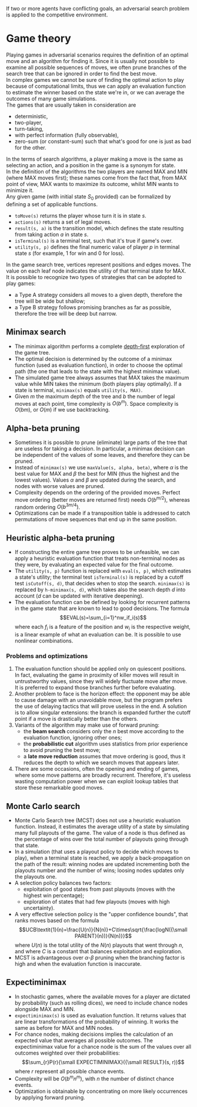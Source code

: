 If two or more agents have conflicting goals, an adversarial search problem is applied to the competitive environment.
# Game theory
Playing games in adversarial scenarios requires the definition of an optimal move and an algorithm for finding it. Since it is usually not possible to examine all possible sequences of moves, we often prune branches of the search tree that can be ignored in order to find the best move.<br>
In complex games we cannot be sure of finding the optimal action to play because of computational limits, thus we can apply an evaluation function to estimate the winner based on the state we're in, or we can average the outcomes of many game simulations.<br>
The games that are usually taken in consideration are
- deterministic,
- two-player,
- turn-taking,
- with perfect information (fully observable),
- zero-sum (or constant-sum) such that what's good for one is just as bad for the other.

In the terms of search algorithms, a player making a move is the same as selecting an action, and a position in the game is a synonym for state.<br>
In the definition of the algorithms the two players are named MAX and MIN (where MAX moves first); these names come from the fact that, from MAX point of view, MAX wants to maximize its outcome, whilst MIN wants to minimize it.<br>
Any given game (with initial state $S_0$ provided) can be formalized by defining a set of applicable functions.
- `toMove(s)` returns the player whose turn it is in state *s*.
- `actions(s)` returns a set of legal moves.
- `result(s, a)` is the transition model, which defines the state resulting from taking action *a* in state *s*.
- `isTerminal(s)` is a terminal test, such that it's true if game's over.
- `utility(s, p)` defines the final numeric value of player *p* in terminal state *s* (for example, 1 for win and 0 for loss).

In the game search tree, vertices represent positions and edges moves.
The value on each leaf node indicates the utility of that terminal state for MAX.<br>
It is possible to recognize two types of strategies that can be adopted to play games:
- a Type A strategy considers all moves to a given depth, therefore the tree will be wide but shallow;
- a Type B strategy follows promising branches as far as possible, therefore the tree will be deep but narrow.
## Minimax search
- The minimax algorithm performs a complete [depth-first](../II%20-%20Problem%20Solving/3%20-%20Solving%20Problems%20by%20Searching.md#depth-first-search) exploration of the game tree.
- The optimal decision is determined by the outcome of a minimax function (used as evaluation function), in order to choose the optimal path (the one that leads to the state with the highest minimax value).
- The simulated game tree always assumes that MAX takes the maximum value while MIN takes the minimum (both players play optimally). If a state is terminal, `minimax(s)` equals `utility(s, MAX)`.
- Given $m$ the maximum depth of the tree and $b$ the number of legal moves at each point, time complexity is $O(b^m)$. Space complexity is $O(bm)$, or $O(m)$ if we use backtracking.
## Alpha-beta pruning
- Sometimes it is possible to prune (eliminate) large parts of the tree that are useless for taking a decision. In particular, a minimax decision can be independent of the values of some leaves, and therefore they can be pruned.
- Instead of `minimax(s)` we use `maxValue(s, alpha, beta)`, where $\alpha$ is the best value for MAX and $\beta$ the best for MIN (thus the highest and the lowest values). Values $\alpha$ and $\beta$ are updated during the search, and nodes with worse values are pruned.
- Complexity depends on the ordering of the provided moves. Perfect move ordering (better moves are returned first) needs $O(b^{m/2})$, whereas random ordering $O(b^{3m/4})$.
- Optimizations can be made if a transposition table is addressed to catch permutations of move sequences that end up in the same position.
## Heuristic alpha-beta pruning
- If constructing the entire game tree proves to be unfeasible, we can apply a heuristic evaluation function that treats non-terminal nodes as they were, by evaluating an expected value for the final outcome.
- The `utility(s, p)` function is replaced with `eval(s, p)`, which estimates a state's utility; the terminal test `isTerminal(s)` is replaced by a cutoff test `isCutoff(s, d)`, that decides when to stop the search. `minimax(s)` is replaced by `h-minimax(s, d)`, which takes also the search depth *d* into account (*d* can be updated with iterative deepening).
- The evaluation function can be defined by looking for recurrent patterns in the game state that are known to lead to good decisions. The formula $$EVAL(s)=\sum_{i=1}^nw_if_i(s)$$ where each $f_i$ is a feature of the position and $w_i$ is the respective weight, is a linear example of what an evaluation can be. It is possible to use nonlinear combinations.
### Problems and optimizations
1. The evaluation function should be applied only on quiescent positions. In fact, evaluating the game in proximity of killer moves will result in untrustworthy values, since they will widely fluctuate move after move. It is preferred to expand those branches further before evaluating.
2. Another problem to face is the horizon effect: the opponent may be able to cause damage with an unavoidable move, but the program prefers the use of delaying tactics that will prove useless in the end. A solution is to allow singular extensions: the branch is expanded further the cutoff point if a move is drastically better than the others.
3. Variants of the algorithm may make use of forward pruning:
	- the **beam search** considers only the $n$ best move according to the evaluation function, ignoring other ones;
	- the **probabilistic cut** algorithm uses statistics from prior experience to avoid pruning the best move;
	- a **late move reduction** assumes that move ordering is good, thus it reduces the depth to which we search moves that appears later.
4. There are some occasions, often the opening and ending of games, where some move patterns are broadly recurrent. Therefore, it's useless wasting computation power when we can exploit lookup tables that store these remarkable good moves.
## Monte Carlo search
- Monte Carlo Search tree (MCST) does not use a heuristic evaluation function. Instead, it estimates the average utility of a state by simulating many full playouts of the game. The value of a node is thus defined as the percentage of wins over the total number of playouts going through that state.
- In a simulation (that uses a playout policy to decide which moves to play), when a terminal state is reached, we apply a back-propagation on the path of the result: winning nodes are updated incrementing both the playouts number and the number of wins; loosing nodes updates only the playouts one.
- A selection policy balances two factors:
	- exploitation of good states from past playouts (moves with the highest win percentage);
	- exploration of states that had few playouts (moves with high uncertainty).
- A very effective selection policy is the "upper confidence bounds", that ranks moves based on the formula $$UCB\textit{1}(n)=\frac{U(n)}{N(n)}+C\times\sqrt{\frac{logN({\small PARENT}(n))}{N(n)}}$$ where $U(n)$ is the total utility of the $N(n)$ playouts that went through $n$, and where $C$ is a constant that balances exploitation and exploration.
- MCST is advantageous over $\alpha$-$\beta$ pruning when the branching factor is high and when the evaluation function is inaccurate.
## Expectiminimax
- In stochastic games, where the available moves for a player are dictated by probability (such as rolling dices), we need to include chance nodes alongside MAX and MIN.
- `expectiminimax(s)` is used as evaluation function. It returns values that are linear transformations of the probability of winning. It works the same as before for MAX and MIN nodes.
- For chance nodes, making decisions implies the calculation of an expected value that averages all possible outcomes. The expectiminimax value for a chance node is the sum of the values over all outcomes weighted over their probabilities: $$\sum_{r}P(r){\small EXPECTIMINIMAX}({\small RESULT}(s, r))$$ where $r$ represent all possible chance events.
- Complexity will be $O(b^mn^m)$, with $n$ the number of distinct chance events.
- Optimization is obtainable by concentrating on more likely occurrences by applying forward pruning.
